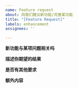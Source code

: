 ```yaml
---
name: Feature request
about: 向我们建议新功能/完善某功能
title: "[Feature Request]"
labels: enhancement
assignees: ''

---
```


**新功能与某项问题相关吗**
<!-- 简要描述问题，或使用#1的格式链接Issue -->

**描述你期望的结果**
<!-- 简要描述新功能的预期 -->

**是否有其他要求**
<!-- 描述是否需要其他问题 -->

**额外内容**
<!-- 额外内容（如有） -->
